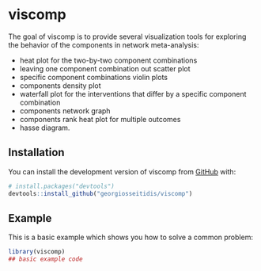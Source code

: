
# viscomp

<!-- badges: start -->
<!-- badges: end -->

The goal of viscomp is to provide several visualization tools for exploring the behavior of the components in network meta-analysis: 
   - heat plot for the two-by-two component combinations 
   - leaving one component combination out scatter plot 
   - specific component combinations violin plots
   - components density plot 
   - waterfall plot for the interventions that differ by a specific component combination 
   - components network graph 
   - components rank heat plot for multiple outcomes 
   - hasse diagram.

## Installation

You can install the development version of viscomp from [GitHub](https://github.com/) with:

``` r
# install.packages("devtools")
devtools::install_github("georgiosseitidis/viscomp")
```

## Example

This is a basic example which shows you how to solve a common problem:

``` r
library(viscomp)
## basic example code
```

